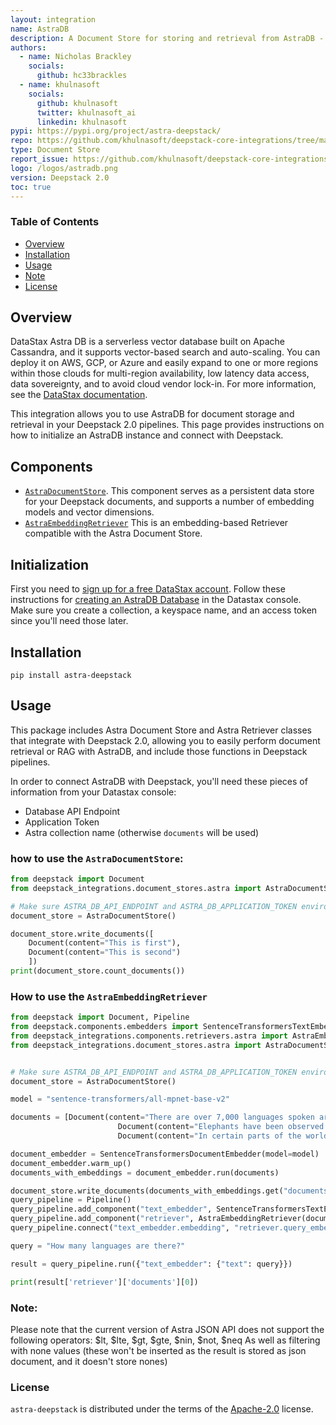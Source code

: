 ```yaml
---
layout: integration
name: AstraDB
description: A Document Store for storing and retrieval from AstraDB - built for Deepstack 2.0.
authors:
  - name: Nicholas Brackley
    socials:
      github: hc33brackles
  - name: khulnasoft
    socials:
      github: khulnasoft
      twitter: khulnasoft_ai
      linkedin: khulnasoft
pypi: https://pypi.org/project/astra-deepstack/
repo: https://github.com/khulnasoft/deepstack-core-integrations/tree/main/integrations/astra
type: Document Store
report_issue: https://github.com/khulnasoft/deepstack-core-integrations/issues
logo: /logos/astradb.png
version: Deepstack 2.0
toc: true
---
```


### **Table of Contents**
- [Overview](#overview)
- [Installation](#installation)
- [Usage](#usage)
- [Note](#note)
- [License](#license)

## Overview


DataStax Astra DB is a serverless vector database built on Apache Cassandra, and it supports vector-based search and auto-scaling. You can deploy it on AWS, GCP, or Azure and easily expand to one or more regions within those clouds for multi-region availability, low latency data access, data sovereignty, and to avoid cloud vendor lock-in. For more information, see the [DataStax documentation](https://docs.datastax.com/en/astra-serverless/docs/).


This integration allows you to use AstraDB for document storage and retrieval in your Deepstack 2.0 pipelines. This page provides instructions on how to initialize an AstraDB instance and connect with Deepstack.

## Components

- [`AstraDocumentStore`](https://docs.deepstack.khulnasoft.com/docs/astradocumentstore). This component serves as a persistent data store for your Deepstack documents, and supports a number of embedding models and vector dimensions.
- [`AstraEmbeddingRetriever`](https://docs.deepstack.khulnasoft.com/docs/astraretriever) This is an embedding-based Retriever compatible with the Astra Document Store.


## Initialization

First you need to [sign up for a free DataStax account](https://astra.datastax.com/signup). Follow these instructions for [creating an AstraDB Database](https://docs.datastax.com/en/astra/astra-db-vector/databases/create-database.html#create-a-serverless-non-vector-database) in the Datastax console. Make sure you create a collection, a keyspace name, and an access token since you'll need those later.

## Installation

```console
pip install astra-deepstack
```
## Usage

This package includes Astra Document Store and Astra Retriever classes that integrate with Deepstack 2.0, allowing you to easily perform document retrieval or RAG with AstraDB, and include those functions in Deepstack pipelines.

In order to connect AstraDB with Deepstack, you'll need these pieces of information from your Datastax console:
- Database API Endpoint
- Application Token
- Astra collection name (otherwise `documents` will be used)

### how to use the `AstraDocumentStore`:

```python
from deepstack import Document
from deepstack_integrations.document_stores.astra import AstraDocumentStore

# Make sure ASTRA_DB_API_ENDPOINT and ASTRA_DB_APPLICATION_TOKEN environment variables are set
document_store = AstraDocumentStore()

document_store.write_documents([
    Document(content="This is first"),
    Document(content="This is second")
    ])
print(document_store.count_documents())
```

### How to use the `AstraEmbeddingRetriever`

```python
from deepstack import Document, Pipeline
from deepstack.components.embedders import SentenceTransformersTextEmbedder, SentenceTransformersDocumentEmbedder
from deepstack_integrations.components.retrievers.astra import AstraEmbeddingRetriever
from deepstack_integrations.document_stores.astra import AstraDocumentStore


# Make sure ASTRA_DB_API_ENDPOINT and ASTRA_DB_APPLICATION_TOKEN environment variables are set
document_store = AstraDocumentStore()

model = "sentence-transformers/all-mpnet-base-v2"

documents = [Document(content="There are over 7,000 languages spoken around the world today."),
						Document(content="Elephants have been observed to behave in a way that indicates a high level of self-awareness, such as recognizing themselves in mirrors."),
						Document(content="In certain parts of the world, like the Maldives, Puerto Rico, and San Diego, you can witness the phenomenon of bioluminescent waves.")]

document_embedder = SentenceTransformersDocumentEmbedder(model=model)  
document_embedder.warm_up()
documents_with_embeddings = document_embedder.run(documents)

document_store.write_documents(documents_with_embeddings.get("documents"))
query_pipeline = Pipeline()
query_pipeline.add_component("text_embedder", SentenceTransformersTextEmbedder(model=model))
query_pipeline.add_component("retriever", AstraEmbeddingRetriever(document_store=document_store))
query_pipeline.connect("text_embedder.embedding", "retriever.query_embedding")

query = "How many languages are there?"

result = query_pipeline.run({"text_embedder": {"text": query}})

print(result['retriever']['documents'][0])
```

### Note:
Please note that the current version of Astra JSON API does not support the following operators:
$lt, $lte, $gt, $gte, $nin, $not, $neq 
As well as filtering with none values (these won't be inserted as the result is stored as json document, and it doesn't store nones)

### License

`astra-deepstack` is distributed under the terms of the [Apache-2.0](https://spdx.org/licenses/Apache-2.0.html) license.
